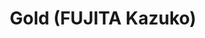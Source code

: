 --- 
title: "Gold (FUJITA Kazuko)"
publishdate: "2019-9-4T16:48:46+02:00"
src: "https://365manga.net/manga/gold-fujita-kazuko"
image: "https://data.365manga.net/images/thumbnails/2023-gold-fujita-kazuko.jpg"
description: "From JShoujo Scans: Mars knows that nothing will stop him from tracking down his wife, Chantal, who'd betrayed him and sent him to prison for a crime he didn't commit. Chantal had died--or so everyone said--but Mars knew she'd merely transformed herself and reemerged into the spotlight as supermodel Mischief Jones. Mars was a hard man, a bitter one, who'd survived by shutting off his emotions. But when he finally…"
---